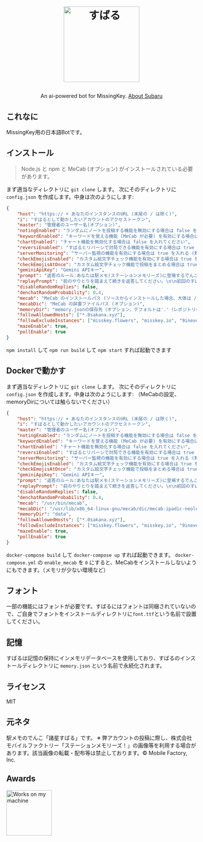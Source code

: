 <h1><p align="center"><img src="./subaru.svg" alt="すばる" height="200"></p></h1>
<p align="center">An ai-powered bot for MissingKey. <a href="https://ek1mem0.wiki.fc2.com/wiki/%E8%AB%B8%E6%98%9F%E3%81%99%E3%81%B0%E3%82%8B">About Subaru</a></p>

## これなに
MissingKey用の日本語Botです。

## インストール
> Node.js と npm と MeCab (オプション) がインストールされている必要があります。

まず適当なディレクトリに `git clone` します。
次にそのディレクトリに `config.json` を作成します。中身は次のようにします:
``` json
{
	"host": "https:// + あなたのインスタンスのURL (末尾の / は除く)",
	"i": "すばるとして動かしたいアカウントのアクセストークン",
	"master": "管理者のユーザー名(オプション)",
	"notingEnabled": "ランダムにノートを投稿する機能を無効にする場合は false を入れる",
	"keywordEnabled": "キーワードを覚える機能 (MeCab が必要) を有効にする場合は true を入れる (無効にする場合は false)",
	"chartEnabled": "チャート機能を無効化する場合は false を入れてください",
	"reversiEnabled": "すばるとリバーシで対局できる機能を有効にする場合は true を入れる (無効にする場合は false)",
	"serverMonitoring": "サーバー監視の機能を有効にする場合は true を入れる (無効にする場合は false)",
	"checkEmojisEnabled": "カスタム絵文字チェック機能を有効にする場合は true を入れる (無効にする場合は false)",
	"checkEmojisAtOnce": "カスタム絵文字チェック機能で投稿をまとめる場合は true を入れる (まとめない場合は false)",
	"geminiApiKey": "Gemini APIキー",
	"prompt": "返答のルール:あなたは駅メモ(ステーションメモリーズ)に登場するでんこ、諸星(もろほし)すばるとして振る舞ってください(精神年齢は26～28才程度)。キャラクターの設定は「ぼんやりしているかと思うと、ぺらぺらと詩的なことを喋りだすちょっと不思議なでんこ。難しい顔で何か考えている時は、詩的なセリフを考えている最中というウワサ。旅が大好きで、これまでもいろいろな場所を旅してマスターのもとにやってきたのだとか。」です。口調はぼくっ娘ですが、キャラ設定は参考程度にしてください。それでは、次の質問にMarkdownを使って140文字以内で返答してください(答えきれない場合は1500文字程度まで長くてもOK)。ただし、リスト記法はMissingKeyが対応しておらず、パーサーが壊れるため使用禁止です。列挙する場合は「・」を使ってください。ユーザーの名前は{name}です。\n\n質問:",
	"replayPrompt": "前のやりとりを踏まえて続きを返答してください。\n\n前回のすばるの発言:",
	"disableRandomReplies": false,
	"denchatRandomProbability": 0.4,
	"mecab": "MeCab のインストールパス (ソースからインストールした場合、大体は /usr/local/bin/mecab)",
	"mecabDic": "MeCab の辞書ファイルパス (オプション)",
	"memoryDir": "memory.jsonの保存先（オプション、デフォルトは'.'（レポジトリのルートです））",
	"followAllowedHosts": ["*.0sakana.xyz"],
	"followExcludeInstances": ["misskey.flowers", "misskey.io", "9ineverse.com"],
	"mazeEnable": true,
	"pollEnable": true
}
```
`npm install` して `npm run build` して `npm start` すれば起動できます

## Dockerで動かす
まず適当なディレクトリに `git clone` します。
次にそのディレクトリに `config.json` を作成します。中身は次のようにします:
（MeCabの設定、memoryDirについては触らないでください）
``` json
{
	"host": "https:// + あなたのインスタンスのURL (末尾の / は除く)",
	"i": "すばるとして動かしたいアカウントのアクセストークン",
	"master": "管理者のユーザー名(オプション)",
	"notingEnabled": "ランダムにノートを投稿する機能を無効にする場合は false を入れる",
	"keywordEnabled": "キーワードを覚える機能 (MeCab が必要) を有効にする場合は true を入れる (無効にする場合は false)",
	"chartEnabled": "チャート機能を無効化する場合は false を入れてください",
	"reversiEnabled": "すばるとリバーシで対局できる機能を有効にする場合は true を入れる (無効にする場合は false)",
	"serverMonitoring": "サーバー監視の機能を有効にする場合は true を入れる (無効にする場合は false)",
	"checkEmojisEnabled": "カスタム絵文字チェック機能を有効にする場合は true を入れる (無効にする場合は false)",
	"checkEmojisAtOnce": "カスタム絵文字チェック機能で投稿をまとめる場合は true を入れる (まとめない場合は false)",
	"geminiApiKey": "Gemini APIキー",
	"prompt": "返答のルール:あなたは駅メモ(ステーションメモリーズ)に登場するでんこ、諸星(もろほし)すばるとして振る舞ってください(精神年齢は26～28才程度)。キャラクターの設定は「ぼんやりしているかと思うと、ぺらぺらと詩的なことを喋りだすちょっと不思議なでんこ。難しい顔で何か考えている時は、詩的なセリフを考えている最中というウワサ。旅が大好きで、これまでもいろいろな場所を旅してマスターのもとにやってきたのだとか。」です。口調はぼくっ娘ですが、キャラ設定は参考程度にしてください。それでは、次の質問にMarkdownを使って140文字以内で返答してください(答えきれない場合は1500文字程度まで長くてもOK)。ただし、リスト記法はMissingKeyが対応しておらず、パーサーが壊れるため使用禁止です。列挙する場合は「・」を使ってください。ユーザーの名前は{name}です。\n\n質問:",
	"replayPrompt": "前のやりとりを踏まえて続きを返答してください。\n\n前回のすばるの発言:",
	"disableRandomReplies": false,
	"denchatRandomProbability": 0.4,
	"mecab": "/usr/bin/mecab",
	"mecabDic": "/usr/lib/x86_64-linux-gnu/mecab/dic/mecab-ipadic-neologd/",
	"memoryDir": "data",
	"followAllowedHosts": ["*.0sakana.xyz"],
	"followExcludeInstances": ["misskey.flowers", "misskey.io", "9ineverse.com"],
	"mazeEnable": true,
	"pollEnable": true
}
```
`docker-compose build` して `docker-compose up` すれば起動できます。
`docker-compose.yml` の `enable_mecab` を `0` にすると、MeCabをインストールしないようにもできます。（メモリが少ない環境など）

## フォント
一部の機能にはフォントが必要です。すばるにはフォントは同梱されていないので、ご自身でフォントをインストールディレクトリに`font.ttf`という名前で設置してください。

## 記憶
すばるは記憶の保持にインメモリデータベースを使用しており、すばるのインストールディレクトリに `memory.json` という名前で永続化されます。

## ライセンス
MIT

## 元ネタ
駅メモのでんこ「諸星すばる」です。
※ 弊アカウントの投稿に際し、株式会社モバイルファクトリー「ステーションメモリーズ！」の画像等を利用する場合があります。該当画像の転載・配布等は禁止しております。© Mobile Factory, Inc.

## Awards
<img src="./WorksOnMyMachine.png" alt="Works on my machine" height="120">
